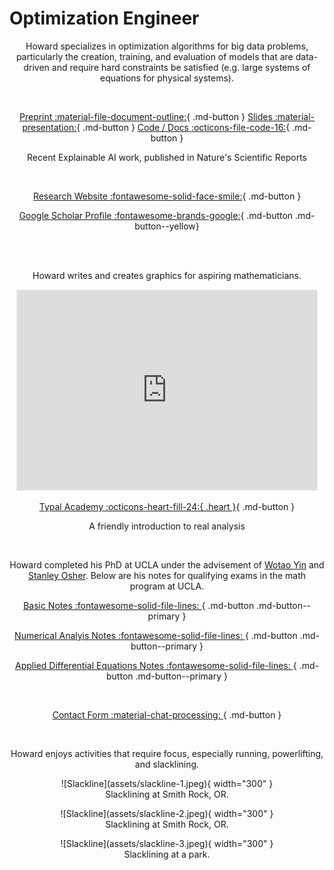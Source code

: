 # Optimization Engineer

<center>
 
Howard specializes in optimization algorithms for big data problems, particularly the creation, training, and evaluation of models that are data-driven and require hard constraints be satisfied (e.g. large systems of equations for physical systems).  

<br>

[Preprint :material-file-document-outline:](https://xai-l2o.research.typal.academy/assets/xai-l2o-preprint.pdf){ .md-button }
[Slides :material-presentation:](https://xai-l2o.research.typal.academy/assets/xai-l2o-slides.pdf){ .md-button }
[Code / Docs :octicons-file-code-16:](https://xai-l2o.research.typal.academy/){ .md-button }

Recent Explainable AI work, published in Nature's Scientific Reports

<br>

[Research Website :fontawesome-solid-face-smile:](https://research.typal.academy){ .md-button }

[Google Scholar Profile :fontawesome-brands-google:](https://scholar.google.com/citations?user=blvaFx4AAAAJ){ .md-button .md-button--yellow}

<br>

<br>


Howard writes and creates graphics for aspiring mathematicians.
 
<iframe src="https://optstack.substack.com/embed" width="480" height="320" style="border:1px solid #EEE; background:white;" frameborder="0" scrolling="no"></iframe>

[Typal Academy :octicons-heart-fill-24:{ .heart }](https://typal.academy){ .md-button }
  
A friendly introduction to real analysis

<br>

Howard completed his PhD at UCLA under the advisement of [Wotao Yin](https://scholar.google.com/citations?user=kpQGGFUAAAAJ&hl=en&oi=ao) and [Stanley Osher](https://scholar.google.com/citations?user=d3UtiX8AAAAJ&hl=en&oi=ao). Below are his notes for qualifying exams in the math program at UCLA.

[Basic Notes :fontawesome-solid-file-lines: ](assets/basic-notes.pdf){ .md-button .md-button--primary }

[Numerical Analyis Notes :fontawesome-solid-file-lines: ](assets/num-anal-notes.pdf){ .md-button .md-button--primary }

[Applied Differential Equations Notes :fontawesome-solid-file-lines: ](assets/ade-notes.pdf){ .md-button .md-button--primary } 

<br>

[Contact Form :material-chat-processing: ](https://form.jotform.com/heatonforms/contact){ .md-button }

<br>

Howard enjoys activities that require focus, especially running, powerlifting, and slacklining.

<figure markdown>
  ![Slackline](assets/slackline-1.jpeg){ width="300" }
  <figcaption>Slacklining at Smith Rock, OR.</figcaption>
</figure>

<figure markdown>
  ![Slackline](assets/slackline-2.jpeg){ width="300" }
  <figcaption>Slacklining at Smith Rock, OR.</figcaption>
</figure>

<figure markdown>
  ![Slackline](assets/slackline-3.jpeg){ width="300" }
  <figcaption>Slacklining at a park.</figcaption>
</figure>
</center>
